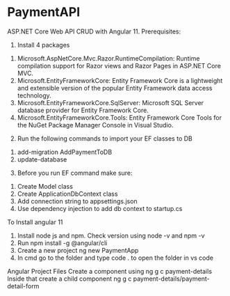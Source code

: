 # PaymentAPI
ASP.NET Core Web API CRUD with Angular 11. Prerequisites:

1) Install 4 packages 
1. Microsoft.AspNetCore.Mvc.Razor.RuntimeCompilation: Runtime compilation support for Razor views and Razor Pages in ASP.NET Core MVC.
2. Microsoft.EntityFrameworkCore: Entity Framework Core is a lightweight and extensible version of the popular Entity Framework data access technology.
3. Microsoft.EntityFrameworkCore.SqlServer: Microsoft SQL Server database provider for Entity Framework Core.
4. Microsoft.EntityFrameworkCore.Tools: Entity Framework Core Tools for the NuGet Package Manager Console in Visual Studio.

2) Run the following commands to import your EF classes to DB

1. add-migration AddPaymentToDB
2. update-database

3) Before you run EF command make sure:
1. Create Model class
2. Create ApplicationDbContext class
3. Add connection string to appsettings.json
4. Use dependency injection to add db context to startup.cs

To Install angular 11
1) Install node js and npm. Check version using node -v and npm -v
2) Run npm install -g @angular/cli
3) Create a new project ng new PaymentApp
4) In cmd go to the folder and type code . to open the folder in vs code

Angular Project Files
Create a component using ng g c payment-details
Inside that create a child component ng g c payment-details/payment-detail-form

